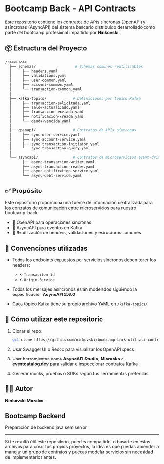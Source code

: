 # Bootcamp Back - API Contracts

Este repositorio contiene los contratos de APIs síncronas (OpenAPI) y asíncronas (AsyncAPI) del sistema bancario distribuido desarrollado como parte del bootcamp profesional impartido por **Ninkovski**.

## 📦 Estructura del Proyecto

```bash
/resources
  ├── schemas/                  # Schemas comunes reutilizables
  │     ├── headers.yaml
  │     ├── validations.yaml
  │     ├── user-common.yaml
  │     ├── account-common.yaml
  │     └── transaction-common.yaml
  │
  ├── kafka-topics/            # Definiciones por tópico Kafka
  │     ├── transaccion-solicitada.yaml
  │     ├── saldo-actualizado.yaml
  │     ├── transaccion-enviada.yaml
  │     ├── notificacion-creada.yaml
  │     └── deuda-vencida.yaml
  │
  ├── openapi/                 # Contratos de APIs síncronas
  │     ├── sync-user-service.yaml
  │     ├── sync-account-service.yaml
  │     ├── sync-transaction-initiator.yaml
  │     └── sync-transaction-query.yaml
  │
  └── asyncapi/                # Contratos de microservicios event-driven
        ├── async-transaction-writer.yaml
        ├── async-transaction-reader.yaml
        ├── async-notification-service.yaml
        └── async-debt-service.yaml
```

## ✅ Propósito

Este repositorio proporciona una fuente de información centralizada para los contratos de comunicación entre microservicios para nuestro bootcamp-back:

* 📘 OpenAPI para operaciones síncronas
* 📗 AsyncAPI para eventos en Kafka
* 🔁 Reutilización de headers, validaciones y estructuras comunes

## 📌 Convenciones utilizadas

* Todos los endpoints expuestos por servicios síncronos deben tener los headers:

  * `X-Transaction-Id`
  * `X-Origin-Service`
* Todos los mensajes asíncronos están modelados siguiendo la especificación **AsyncAPI 2.6.0**
* Cada tópico Kafka tiene su propio archivo YAML en `/kafka-topics/`

## 🚀 Cómo utilizar este repositorio

1. Clonar el repo:

   ```bash
   git clone https://github.com/ninkovski/bootcamp-back-util-api-contracts.git
   ```
2. Usar Swagger UI o Redoc para visualizar los OpenAPI specs

3. Usar herramientas como **AsyncAPI Studio**, **Microcks** o **eventcatalog.dev** para validar e inspeccionar contratos Kafka

4. Generar mocks, pruebas o SDKs según tus herramientas preferidas

## 👨‍🏫 Autor

**Ninkovski Morales**

## Bootcamp Backend 

Preparación de backend java semisenior

---

Si te resultó útil este repositorio, puedes compartirlo, o basarte en estos archivos para crear tus propios proyectos, la idea es que puedas aprender a manejar un grupo de contratos y puedas modelar servicios sin necesidad de implementarlos antes.
